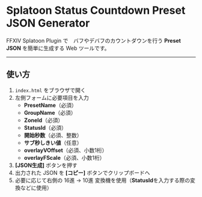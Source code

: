 # Splatoon Status Countdown Preset JSON Generator

FFXIV Splatoon Plugin で　バフやデバフのカウントダウンを行う **Preset JSON** を簡単に生成する Web ツールです。  
  
---

## 使い方

1. `index.html` をブラウザで開く  
2. 左側フォームに必要項目を入力  
   - **PresetName**（必須）  
   - **GroupName**（必須）  
   - **ZoneId**（必須）  
   - **StatusId**（必須）  
   - **開始秒数**（必須、整数）  
   - **サブ秒しきい値**（任意）  
   - **overlayVOffset**（必須、小数1桁）  
   - **overlayFScale**（必須、小数1桁）  
3. **[JSON生成]** ボタンを押す  
4. 出力された JSON を **[コピー]** ボタンでクリップボードへ  
5. 必要に応じて右側の 16進 → 10進 変換機を使用（**StatusId**を入力する際の変換などに使用）  


